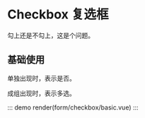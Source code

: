 # Checkbox 复选框

勾上还是不勾上，这是个问题。

## 基础使用

单独出现时，表示是否。

成组出现时，表示多选。

::: demo
render(form/checkbox/basic.vue)
:::
